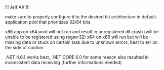﻿!!! Arif AK !!!

make sure to properly configure it to the desired bit architecture in default application pool that prioritizes 32/64 bits

x86 app on x64 pool will not run and result in unregistered dll crash (will be unable to be registered using regsvr32)
x64 on x86 will run but will be missing data or stuck on certain task due to unknown errors, best to err on the side of caution

.NET 4.6.1 works best, .NET CORE 6.0 for some reason also resulted in inconsistent data receiving (further informations needed)
